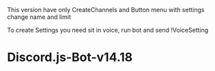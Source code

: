 This version have only CreateChannels and Button menu with settings change name and limit

To create Settings you need sit in voice, run bot and send !VoiceSetting
# Discord.js-Bot-v14.18
